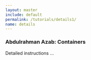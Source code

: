 ```yaml
---
layout: master
include: default
permalink: /tutorials/details1/
name: details
---
```


<h3> Abdulrahman Azab: Containers</h3>
Detailed instructions ...
